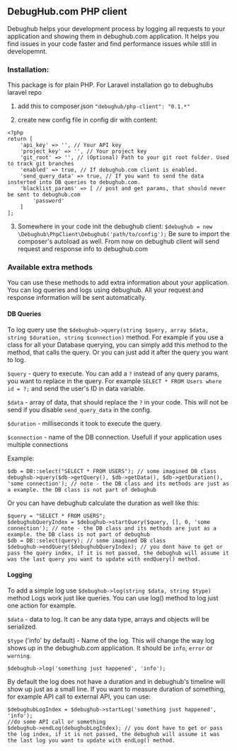 ## DebugHub.com PHP client

Debughub helps your development process by logging all requests to your application and showing them in debughub.com application.
It helps you find issues in your code faster and find performance issues while still in developemnt.  

### Installation:
This package is for plain PHP. For Laravel installation go to debughubs laravel repo
1. add this to composer.json
`"debughub/php-client": "0.1.*"`

2. create new config file in config dir with content:
```
<?php
return [
    'api_key' => '', // Your API key
    'project_key' => '', // Your project key
    'git_root' => '', // (Optional) Path to your git root folder. Used to track git branches
    'enabled' => true, // If debughub.com client is enabled.
    'send_query_data' => true, // If you want to send the data insterted into DB queries to debughub.com.
    'blacklist_params' => [ // post and get params, that should never be sent to debughub.com
        'password'
    ]  
];
```

3. Somewhere in your code init the debughub client:
`$debughub = new \Debughub\PhpClient\Debughub('path/to/config');`
Be sure to import the composer's autoload as well.
From now on debughub client will send request and response info to debughub.com


### Available extra methods
You can use these methods to add extra information about your application. You can log queries and logs using debughub. All your request and response information will be sent automatically.

#### DB Queries
To log query use the `$debughub->query(string $query, array $data, string $duration, string $connection)` method.
For example if you use a class for all your Database querying, you can simply add this method to the method, that calls the query. Or you can just add it after the query you want to log.

`$query` - query to execute. You can add a `?` instead of any query params, you want to replace in the query. For example `SELECT * FROM Users where id = ?;` and send the user's ID in data variable.

`$data` -  array of data, that should replace the `?` in your code. This will not be send if you disable `send_query_data` in the config.

`$duration` - milliseconds it took to execute the query.

`$connection` - name of the DB connection. Usefull if your application uses multiple connections

Example:
```
$db = DB::select("SELECT * FROM USERS"); // some imagined DB class
debughub->query($db->getQuery(), $db->getData(), $db->getDuration(), 'some connection'); // note - the DB class and its methods are just as a example. the DB class is not part of debughub
```
Or you can have debughub calculate the duration as well like this:
```
$query = "SELECT * FROM USERS";
$debughubQueryIndex = $debughub->startQuery($query, [], 0, 'some connection'); // note - the DB class and its methods are just as a example. the DB class is not part of debughub
$db = DB::select(query); // some imagined DB class
$debughub->endQuery($debughubQueryIndex); // you dont have to get or pass the query index, if it is not passed, the debughub will assume it was the last query you want to update with endQuery() method.
```

#### Logging
To add a simple log use `$debughub->log(string $data, string $type)` method
Logs work just like queries. You can use log() method to log just one action for example.

`$data` - data to log. It can be any data type, arrays and objects will be serialized.

`$type` ('info' by default) - Name of the log. This will change the way log shows up in the debughub.com application. It should be `info`, `error` or `warning`.
```
$debughub->log('something just happened', 'info');
```
By default the log does not have a duration and in debughub's timeline will show up just as a small line. If you want to measure duration of something, for example API call to external API, you can use:
```
$debughubLogIndex = $debughub->startLog('something just happened', 'info');
//do some API call or something
$debughub->endLog(debughubLogIndex); // you dont have to get or pass the log index, if it is not passed, the debughub will assume it was the last log you want to update with endLog() method.
```
